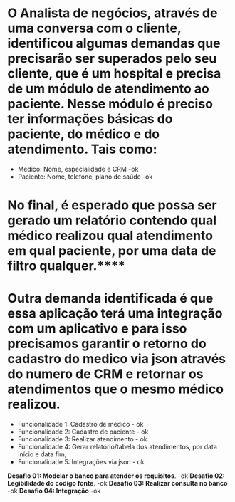 # O Analista de negócios, através de uma conversa com o cliente, identificou algumas demandas que precisarão ser superados pelo seu cliente, que é um hospital e precisa de um módulo de atendimento ao paciente. Nesse módulo é preciso ter informações básicas do paciente, do médico e do atendimento. Tais como:

- Médico: Nome, especialidade e CRM -ok
- Paciente: Nome, telefone, plano de saúde -ok

# No final, é esperado que possa ser gerado um relatório contendo qual médico realizou qual atendimento em qual paciente, por uma data de filtro qualquer.\*\*\*\*

# Outra demanda identificada é que essa aplicação terá uma integração com um aplicativo e para isso precisamos garantir o retorno do cadastro do medico via json através do numero de CRM e retornar os atendimentos que o mesmo médico realizou.

- Funcionalidade 1: Cadastro de médico - ok
- Funcionalidade 2: Cadastro de paciente - ok
- Funcionalidade 3: Realizar atendimento - ok
- Funcionalidade 4: Gerar relatório/tabela dos atendimentos, por data início e data fim;
- Funcionalidade 5: Integrações via json - ok.

**Desafio 01: Modelar o banco para atender os requisitos**. -ok
**Desafio 02: Legibilidade do código fonte**. -ok
**Desafio 03: Realizar consulta no banco** -ok
**Desafio 04: Integração** -ok
